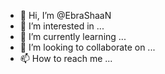 - 👋 Hi, I’m @EbraShaaN
- 👀 I’m interested in ...
- 🌱 I’m currently learning ...
- 💞️ I’m looking to collaborate on ...
- 📫 How to reach me ...

<!---
EbraShaaN/EbraShaaN is a ✨ special ✨ repository because its `README.md` (this file) appears on your GitHub profile.
You can click the Preview link to take a look at your changes.
--->
